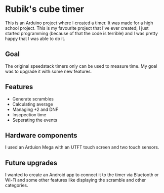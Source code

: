 # Rubik's cube timer

This is an Arduino project where I created a timer. It was made for a high school project.
This is my favourite project that I've ever created, I just started programming (because of that the code is terrible) and I was pretty happy that I was able to do it.

## Goal
The original speedstack timers only can be used to measure time. My goal was to upgrade it with some new features.

## Features
- Generate scrambles
- Calculating average
- Managing +2 and DNF
- Inscpection time
- Seperating the events

## Hardware components
I used an Arduion Mega with an UTFT touch screen and two touch sensors.

## Future upgrades
I wanted to create an Android app to connect it to the timer via Bluetooth or Wi-Fi and some other features like displaying the scramble and other categories.
